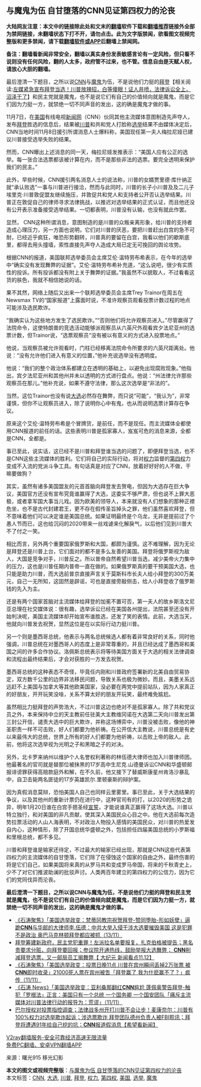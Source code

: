  <h2>与魔鬼为伍 自甘堕落的CNN见证第四权力的沦丧</h2> <p class="notice"><b>大陆网友注意：本文中的链接除此处和文末的<a href="https://github.com/bannedbook/fanqiang" >翻墙</a>软件下载和<a href="https://github.com/killgcd/justmysocks/blob/master/README.md">翻墙推荐</a>链接外全部为禁网链接，未翻墙状态下打不开，请勿点击。此为文字版禁闻，欲看图文视频完整版和更多禁闻，请下载<a href="https://github.com/bannedbook/fanqiang">翻墙软件或APP</a>后翻墙上禁闻网。</p><p>备注：翻墙看新闻非常安全，翻墙以真实身份发表敏感言论有一定风险，但只看不说则没有任何风险，翻的人太多，政府管不过来，也不管。信息自由是天赋人权，请放心大胆的翻墙。</b></p>  <div class="entry"> <p id="summary">最后澄清一下题目，之所以说<a href="https://www.bannedbook.org/bnews/tag/cnn/" class="st_tag internal_tag" rel="tag" title="标签 CNN 下的日志">CNN</a>与<a href="https://www.bannedbook.org/bnews/tag/%e9%ad%94%e9%ac%bc/" class="st_tag internal_tag" rel="tag" title="标签 魔鬼 下的日志">魔鬼</a>为伍，不是说他们力挺的<span class='wp_keywordlink'><a href="https://www.bannedbook.org/bnews/comments/20201018/1415809.html" title="“硬盘门”再爆：拿中共华信10％股的“大人物”正是拜登" target="_blank">拜登</a></span>【相关阅读:<a href='https://www.bannedbook.org/bnews/bannedvideo/20201108/1427782.html' target='_blank'>左媒紧急宣布拜登当选！川普放辣招，白等傻眼！证人井喷，法律诉讼全上，沼泽干了</a>】和民主党就是魔鬼，也不是说它们有自己的价值倾向就是魔鬼，而是它们因为力挺一方，就禁绝一切不同声音的发出，这的确是魔鬼才做的事。</p> <p>11月7日，在<a href="https://www.bannedbook.org/bnews/tag/%e7%be%8e%e5%9b%bd/" class="st_tag internal_tag" rel="tag" title="标签 美国 下的日志">美国</a>有线电视<span class='wp_keywordlink_affiliate'><a href="https://www.bannedbook.org/" title="新闻网">新闻网</a></span>（CNN）伙同其他主流媒体意图制造先声夺人，发布<a href="https://www.bannedbook.org/bnews/tag/%e6%8b%9c%e7%99%bb/" class="st_tag internal_tag" rel="tag" title="标签 拜登 下的日志">拜登</a>胜选的信息后，结果被<a href="https://www.bannedbook.org/bnews/tag/%e5%b7%9d%e6%99%ae/" class="st_tag internal_tag" rel="tag" title="标签 川普 下的日志">川普</a>和共和党人打脸称<a href="https://www.bannedbook.org/bnews/tag/%e9%80%89%e4%b8%be/" class="st_tag internal_tag" rel="tag" title="标签 选举 下的日志">选举</a>结果不由媒体决定后，CNN当地时间11月8日援引所谓消息人士爆料称，美国现任第一夫人梅拉尼娅已建议川普接受选举失败的结果。</p> <p>然而，CNN曝出上述消息的同一天，梅拉尼娅发推表示：“美国人应有公正的选举。每一张合法选票都该被计算在内，而不是那些非法的选票。要完全透明来保护我们的民主。”</p> <p>此外，早些时候，CNN援引两名消息人士的说法称，川普的女婿贾里德·库什纳正就“承认败选”一事与川普进行接洽，然而与此同时，川普的长子小川普及及二儿子埃里克·川普敦促盟友继续施压，并敦促共和党人和支持者公开否认选举结果。川普正在敦促自己的律师寻求法律挑战，以推迟对选举结果的正式认证，而且他还没有公开表示准备接受选举结果。一切都表明，川普没有认输，也没有就此作罢。</p> <p>显然， CNN这种所谓消息，意图制造的是川普的众叛亲离形象，给川普的支持者造成心理压力，另一方面也说明，它们对川普的厌恶，要把川普赶出白宫的急不可耐，已经近乎疯狂，唯恐形势翻转，川普真的要留在白宫，我看以他们的歇斯底里，都得去用头撞墙，索性直接先声夺人造成大局已定无可挽回的舆论攻势。</p> <p></p>  <p>根据CNN的报道，美国联邦选举委员会主席艾伦·温特劳布希表示，在今年的选举中“确实没有发现舞弊的证据”。艾伦·温特劳布希补充道，“这么说吧，很少有实质性的投诉。所有投诉都没有附上关于舞弊的证据。”我虽然不以貌取人，不过看看这货的肤色，我就不相信她说的话。</p> <p></p> <p>果不其然，网络上随后又出来一个联邦选举委员会主席Trey Trainor在周五在Newsmax TV的“国家报道”上露面时说，不准许观察员观看投票计数过程的地点可能涉及选民欺诈。</p> <p>“我确实认为这些地方发生了选民欺诈。”“否则他们将允许观察员进入。”尽管赢得了法院命令，这使特朗普的竞选活动能够派观察员从六英尺外观看宾夕法尼亚州的选票计数，但Trainor说，“选票观察员“没有被以有意义的方式进入投票地点。”</p> <p>他说，当观察员被允许观看时，门柱已经移离法院命令所要求的六英尺距离处。他说：“没有允许他们进入有意义的位置，”他补充说选举没有透明度。</p> <p>他说：“我们的整个政治体系都建立在透明的基础上，以避免出现腐败现象。”他指出，宾夕法尼亚州和其他州并未以透明的方式进行盘点。他说：“州法律允许那些观察员在那儿。”他补充说，如果不遵守法律，那么这次选举是“非法的”。</p>  <p>当然，这位Trainor也没有说<a href="https://www.bannedbook.org/bnews/tag/%e5%a4%a7%e9%80%89/" class="st_tag internal_tag" rel="tag" title="标签 大选 下的日志">大选</a>必然存在舞弊，而只说“可能”，“我认为”，非常谨慎，但你不让观察员进入，除了说明你心中有鬼，也从而说明选票计算存在争议。</p> <p>原来这个艾伦·温特劳布希是个冒牌货，是前任，而不是现任。而主流媒体全都使用CNN报道的前任的话。这些表明川普是孤家寡人，岌岌可危的消息来源，全都是CNN，全都是。</p> <p>事已至此，说实话，这已经不是川普和拜登谁当选的问题了，即便拜登当选，也不是CNN这些主流媒体的胜利。它们将自己的实际行动，将对<a href="https://www.bannedbook.org/bnews/tag/%E6%9D%83%E5%8A%9B/" class="st_tag internal_tag" rel="tag" title="标签 权力 下的日志">权力</a>监督的<a href="https://www.bannedbook.org/bnews/tag/%e7%ac%ac%e5%9b%9b%e6%9d%83/" class="st_tag internal_tag" rel="tag" title="标签 第四权 下的日志">第四权</a>力变成不入流的党派斗争工具。有句话真是对应了CNN，放着好好好的人不做，干嘛要做狗？</p> <p>其实，虽然有诸多美国盟友的元首首脑向拜登发去贺电，但因为大选存在巨大争议，美国官方还没有宣布究竟谁赢得了大选，这委实不够严肃，但也说不上罪大恶极，或者拿军国大事当儿戏。因为欧美的领导人，本来就没有人们想象的那种正襟危坐，也不是古代封建君王，更不存在假传圣旨掉头之罪，他们虽然喜欢拜登，但不意味着他们可以决定谁是美国总统。如果证明最终是个乌龙，无非是提前过了个愚人节而已，这也给沉闷的2020带来一丝戏谑来化解戾气，以后他们见到川普大不了付之一笑。</p> <p>相比而言，另外两个重要国家俄罗斯和大国，都颇为谨慎。这不难理解，因为无论是拜登还是川普上台，它们面对的都不是多么友善的美国。拜登将俄罗斯视为敌人，大国是竞争对手，川普反之。所以普帝自然希望川普当选，减少美帝火力集中的压力，这也是川普任期内普帝一直在做的。如果俄罗斯真的要干预美国大选，也只能是助力川普，而大选前普京直接声言关于莫斯科市长夫人给小拜登的300万美元，自己一无所知，这固然是辟谣，可也是直接旁敲侧击，给人小拜登收了俄罗斯钱的先入为主。</p> <p>还是有两个国家首脑对主流媒体给拜登的加冕不置可否，第一夫人的故乡斯洛文尼亚总理在社交媒体说：很有趣，选举诉讼已经在美国各州提出，法院甚至还没有开始判决呢，美国主流媒体却开始宣布谁胜选，还发了笑的表情。此前，大选当天，他就向川普发去祝贺，显然这位是在以实际行动力挺川普。</p>  <p>另一个则是墨西哥总统，他表示与两名总统候选人都有着非常良好的关系，同时他强调，川普总统在对墨西哥人的态度上是非常尊重的，并且已经达成了墨西哥和美国之间的许多合作协议。洛佩斯总统表示将等待美国方面关于大选的相关法律调查和流程出最终结果后，才会对获胜的一方发去祝贺。</p> <p>墨西哥总统的这种表态不奇怪，毕竟任内刚和川普政府签署新的北美自由贸易协定，双方数千公里的边界非法移民问题，导致关系也极为微妙。而且，美墨关系远远赶不上美国与加拿大等其他欧美国家，没必要在两党中提前站队，因为人家真正的好朋友，开开玩笑没啥，关系不算太好的朋友开玩笑，最终难免尴尬。</p> <p>虽然相比力挺拜登的声势浩大，不过川普这边也绝对不是孤家寡人。除了共和党议员之外，本来保持中立的天主教前任驻美大主教维冈诺在大选第二天向川普发出第三封公开信，谴责大选中的巨大欺诈，并称这场博弈中，川普没被击败，像他的神圣职责一样不可击败，好人们都要为他祈祷。在公开信大主教说，川普总统是有史以来最伟大的总统，世界上所有的好人们都要为他祈祷，以击败上帝的敌人。此前，他将这次选举视为光明之子和黑暗之子的对决。</p> <p>另外，北卡罗来纳州以维护个人名誉权利著称的林伍德大律师也加入川普律师团。他最著名的官司就是替那位被抹黑的17岁高中生尼克.山德曼诉讼CNN和华盛顿邮报诽谤罪获得高赔款庭外和解，在不久前，他又接下了替威斯康星州肯洛沙暴乱中，自卫击毙两名匪徒的17岁英雄凯尔.里顿豪斯的辩护案。</p> <p>因为真假消息莫辩，恐怕美国人自己也同样云里雾里。事已至此，关于大选结果的争议，以及其他州的重新计票仍在进行中，这种官司有的打，以2020的形势之诡异，明年1月20日谁在白宫手摁圣经<span class='wp_keywordlink'><a href="https://www.bannedbook.org/forum5/topic17.html" title="宣誓与预言" target="_blank">宣誓</a></span>，才能说谁真正赢得了这场大选。川普以特立独行，和对美国的非凡贡献，使其深入美国民众心目之中。他在大选前每次造势拉票活动的人山人海表明，不对政治人物投入感情的美国民众，对川普的热爱发自内心，这种情形，除了开国总统华盛顿之外，包括担任四届美国总统的小罗斯福和里根总统，都不多见。</p> <p>川普和拜登谁是输家还待定，不过最大的输家已经出现，那就是CNN这些代表第四权力的主流媒体的自甘堕落，它们除了在侵蚀这个国家的自由之外，最终伤害的将是它们自己，如果美国将来真的从罗马共和变成罗马帝国，将来的千秋青史上，少不了对它们推波助澜的批驳声讨。人类两百年建立的第四权力的公信力，因为它们的党同伐异而沦丧。</p>  <p><strong>最后澄清一下题目，之所以说CNN与魔鬼为伍，不是说他们力挺的拜登和民主党就是魔鬼，也不是说它们有自己的价值倾向就是魔鬼，而是它们因为力挺一方，就禁绝一切不同声音的发出，这的确是魔鬼才做的事。</strong></p> <ul class='op-related-articles' title='相关阅读'> <li><a href='https://www.bannedbook.org/bnews/bannedvideo/20201114/1430697.html' target='_blank'>《石涛聚焦》「美国选举政变：梵蒂冈教宗祝贺拜登-赞同堕胎-形如妖孽」逼跪<b>CNN</b>与华邮的大律师李.伍德：中共大举入侵干涉大选要摧毁美国 这是犯罪不是政治 奥巴马克林顿拜登都应被抓（13/11）</a></li> <li><a href='https://www.bannedbook.org/bnews/bannedvideo/20201113/1430294.html' target='_blank'>拜登筹建新政府，民主党犯重罪！左派拉名单要报复，扎克伯格被提告；黑名贵要求分赃，向拜登要回报；参议院开通热线，鼓励举报大选舞弊； <b>CNN</b>削减拜登选票，又一邮局员工揭舞弊【 大纪元 新闻看点11.12】</a></li> <li><a href='https://www.bannedbook.org/bnews/bannedvideo/20201112/1429732.html' target='_blank'>《石涛聚焦》「美国选举政变：投票日晚11点 川普在宾州瞬间丢掉2万张票 被<b>CNN</b>即时收录」21000死人票在宾州被吿「拜登赢了 我为什麽赢不了？」疯传（11/11）</a></li> <li><a href='https://www.bannedbook.org/bnews/bannedvideo/20201112/1429640.html' target='_blank'>《石涛 News》「美国选举政变：亚利桑那翻红<b>CNN</b>尴尬 蓬佩奥警告拜登-触犯「罗根法」正言：美国只有一个总统 一个国务卿 一个国安团队「痛斥主流媒体对川普法律行动的报导为：荒谬」（11/11）</a></li> <li><a href='https://www.bannedbook.org/bnews/bannedvideo/20201110/1428928.html' target='_blank'>巴尔授权对投票指控调查；法律战多州开打川普不会让步！麦康奈尔：川普有100%权力对选举欺诈起诉；涉选票欺诈 拜登团队德州负责人被FBI聆讯；拜登将遭遇91年给自己挖的坑；<b>CNN</b>报道假消息【希望看新闻】</a></li> </ul> <p class="texttj"> <a href="https://www.bannedbook.org/forum23/topic22702.html" target="_blank">V2ray翻墙服务-安全可靠经济高速无限流量</a><br/> <a href="https://github.com/bannedbook/fanqiang/wiki/%E7%A6%81%E9%97%BB%E7%BD%91%E5%AE%89%E5%8D%93%E7%BF%BB%E5%A2%99%E6%96%B0%E9%97%BBAPP" target="_blank">免费PC翻墙、安卓VPN翻墙APP</a></p><p> 来源：曙光915 移光幻影 </p><a name='sharetosocial'></a>       <div><b>本文的图文或视频完整版</b>：<a href='https://www.bannedbook.org/bnews/comments/20201115/1431330.html'>与魔鬼为伍 自甘堕落的CNN见证第四权力的沦丧</a></div>  </div><!--END ENTRY--> <div class="postfooter"> <div>本文标签：<a href="https://www.bannedbook.org/bnews/tag/cnn/" rel="tag">CNN</a>, <a href="https://www.bannedbook.org/bnews/tag/%e5%a4%a7%e9%80%89/" rel="tag">大选</a>, <a href="https://www.bannedbook.org/bnews/tag/%e5%b7%9d%e6%99%ae/" rel="tag">川普</a>, <a href="https://www.bannedbook.org/bnews/tag/%e6%8b%9c%e7%99%bb/" rel="tag">拜登</a>, <a href="https://www.bannedbook.org/bnews/tag/%E6%9D%83%E5%8A%9B/" rel="tag">权力</a>, <a href="https://www.bannedbook.org/bnews/tag/%e7%ac%ac%e5%9b%9b%e6%9d%83/" rel="tag">第四权</a>, <a href="https://www.bannedbook.org/bnews/tag/%e7%be%8e%e5%9b%bd/" rel="tag">美国</a>, <a href="https://www.bannedbook.org/bnews/tag/%e9%80%89%e4%b8%be/" rel="tag">选举</a>, <a href="https://www.bannedbook.org/bnews/tag/%e9%ad%94%e9%ac%bc/" rel="tag">魔鬼</a></div>  </div><!--END POSTFOOTER--> 